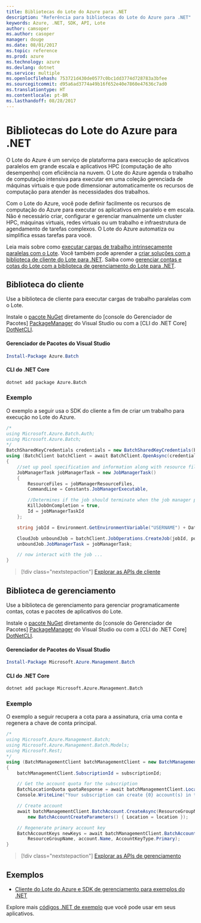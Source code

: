 ```yaml
---
title: Bibliotecas do Lote do Azure para .NET
description: "Referência para bibliotecas do Lote do Azure para .NET"
keywords: Azure, .NET, SDK, API, Lote
author: camsoper
ms.author: casoper
manager: douge
ms.date: 08/01/2017
ms.topic: reference
ms.prod: azure
ms.technology: azure
ms.devlang: dotnet
ms.service: multiple
ms.openlocfilehash: 753721d430de0577c0bc1dd3774d728783a3bfee
ms.sourcegitcommit: d95a6ad3774a49b16f652e40e7860e47636c7ad0
ms.translationtype: HT
ms.contentlocale: pt-BR
ms.lasthandoff: 08/28/2017
---
```

# <a name="azure-batch-libraries-for-net"></a>Bibliotecas do Lote do Azure para .NET

O Lote do Azure é um serviço de plataforma para execução de aplicativos paralelos em grande escala e aplicativos HPC (computação de alto desempenho) com eficiência na nuvem. O Lote do Azure agenda o trabalho de computação intensiva para executar em uma coleção gerenciada de máquinas virtuais e que pode dimensionar automaticamente os recursos de computação para atender às necessidades dos trabalhos.

Com o Lote do Azure, você pode definir facilmente os recursos de computação do Azure para executar os aplicativos em paralelo e em escala. Não é necessário criar, configurar e gerenciar manualmente um cluster HPC, máquinas virtuais, redes virtuais ou um trabalho e infraestrutura de agendamento de tarefas complexos. O Lote do Azure automatiza ou simplifica essas tarefas para você.

Leia mais sobre como [executar cargas de trabalho intrinsecamente paralelas com o Lote](/azure/batch/batch-technical-overview). Você também pode aprender a [criar soluções com a biblioteca de cliente do Lote para .NET](/azure/batch/batch-dotnet-get-started). Saiba como [gerenciar contas e cotas do Lote com a biblioteca de gerenciamento do Lote para .NET](/azure/batch/batch-management-dotnet).

## <a name="client-library"></a>Biblioteca do cliente

Use a biblioteca de cliente para executar cargas de trabalho paralelas com o Lote.

Instale o [pacote NuGet](https://www.nuget.org/packages/Azure.Batch) diretamente do [console do Gerenciador de Pacotes] [ PackageManager] do Visual Studio ou com a [CLI do .NET Core] [DotNetCLI].

#### <a name="visual-studio-package-manager"></a>Gerenciador de Pacotes do Visual Studio

```powershell
Install-Package Azure.Batch
```

#### <a name="net-core-cli"></a>CLI do .NET Core

```bash
dotnet add package Azure.Batch
```

### <a name="example"></a>Exemplo

O exemplo a seguir usa o SDK do cliente a fim de criar um trabalho para execução no Lote do Azure.

```csharp
/*
using Microsoft.Azure.Batch.Auth;
using Microsoft.Azure.Batch;
*/
BatchSharedKeyCredentials credentials = new BatchSharedKeyCredentials(batchUrl, accountName, accountKey);
using (BatchClient batchClient = await BatchClient.OpenAsync(credentials))
{
    //set up pool specification and information along with resource files here
    JobManagerTask jobManagerTask = new JobManagerTask()
    {
        ResourceFiles = jobManagerResourceFiles,
        CommandLine = Constants.JobManagerExecutable,

        //Determines if the job should terminate when the job manager process exits.
        KillJobOnCompletion = true,
        Id = jobManagerTaskId
    };

    string jobId = Environment.GetEnvironmentVariable("USERNAME") + DateTime.UtcNow.ToString("yyyyMMdd-HHmmss");

    CloudJob unboundJob = batchClient.JobOperations.CreateJob(jobId, poolInformation);
    unboundJob.JobManagerTask = jobManagerTask;

    // now interact with the job ...
}
```

> [!div class="nextstepaction"]
> [Explorar as APIs de cliente](/dotnet/api/overview/azure/batch/client)

## <a name="management-library"></a>Biblioteca de gerenciamento

Use a biblioteca de gerenciamento para gerenciar programaticamente contas, cotas e pacotes de aplicativos do Lote.

Instale o [pacote NuGet](https://www.nuget.org/packages/Microsoft.Azure.Management.Batch) diretamente do [console do Gerenciador de Pacotes] [ PackageManager] do Visual Studio ou com a [CLI do .NET Core] [DotNetCLI].

#### <a name="visual-studio-package-manager"></a>Gerenciador de Pacotes do Visual Studio

```powershell
Install-Package Microsoft.Azure.Management.Batch
```

#### <a name="net-core-cli"></a>CLI do .NET Core

```bash
dotnet add package Microsoft.Azure.Management.Batch
```

### <a name="example"></a>Exemplo

O exemplo a seguir recupera a cota para a assinatura, cria uma conta e regenera a chave de conta principal.

```csharp
/*
using Microsoft.Azure.Management.Batch;
using Microsoft.Azure.Management.Batch.Models;
using Microsoft.Rest;
*/
using (BatchManagementClient batchManagementClient = new BatchManagementClient(new TokenCredentials(accessToken)))
{
    batchManagementClient.SubscriptionId = subscriptionId;

    // Get the account quota for the subscription
    BatchLocationQuota quotaResponse = await batchManagementClient.Location.GetQuotasAsync(location);
    Console.WriteLine("Your subscription can create {0} account(s) in the {1} region.", quotaResponse.AccountQuota, location);

    // Create account
    await batchManagementClient.BatchAccount.CreateAsync(ResourceGroupName, accountName, 
        new BatchAccountCreateParameters() { Location = location });

    // Regenerate primary account key
    BatchAccountKeys newKeys = await batchManagementClient.BatchAccount.RegenerateKeyAsync(
        ResourceGroupName, account.Name, AccountKeyType.Primary);
}
```

> [!div class="nextstepaction"]
> [Explorar as APIs de gerenciamento](/dotnet/api/overview/azure/batch/management)

## <a name="samples"></a>Exemplos

* [Cliente do Lote do Azure e SDK de gerenciamento para exemplos do .NET](https://github.com/Azure/azure-batch-samples/tree/master/CSharp)

Explore mais [códigos .NET de exemplo](https://azure.microsoft.com/resources/samples/?platform=dotnet) que você pode usar em seus aplicativos.

[PackageManager]: https://docs.microsoft.com/nuget/tools/package-manager-console
[DotNetCLI]: https://docs.microsoft.com/dotnet/core/tools/dotnet-add-package
